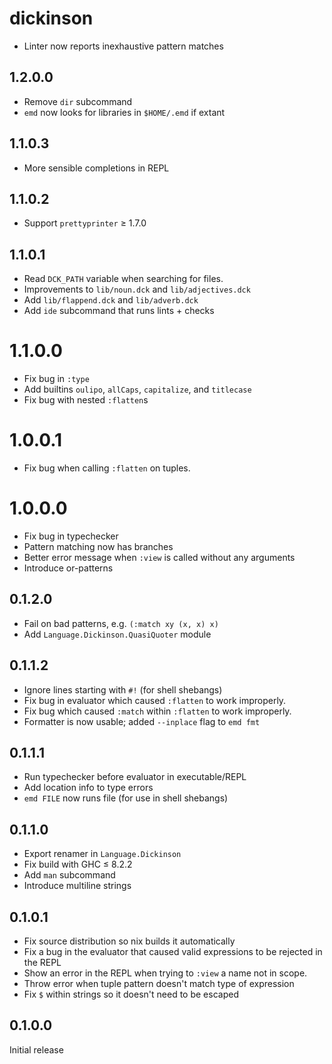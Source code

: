 # dickinson

  * Linter now reports inexhaustive pattern matches

## 1.2.0.0

  * Remove `dir` subcommand
  * `emd` now looks for libraries in `$HOME/.emd` if extant

## 1.1.0.3

  * More sensible completions in REPL

## 1.1.0.2

  * Support `prettyprinter` ≥ 1.7.0

## 1.1.0.1

  * Read `DCK_PATH` variable when searching for files.
  * Improvements to `lib/noun.dck` and `lib/adjectives.dck`
  * Add `lib/flappend.dck` and `lib/adverb.dck`
  * Add `ide` subcommand that runs lints + checks

# 1.1.0.0

  * Fix bug in `:type`
  * Add builtins `oulipo`, `allCaps`, `capitalize`, and `titlecase`
  * Fix bug with nested `:flatten`s

# 1.0.0.1

  * Fix bug when calling `:flatten` on tuples.

# 1.0.0.0

  * Fix bug in typechecker
  * Pattern matching now has branches
  * Better error message when `:view` is called without any arguments
  * Introduce or-patterns

## 0.1.2.0

  * Fail on bad patterns, e.g. `(:match xy (x, x) x)`
  * Add `Language.Dickinson.QuasiQuoter` module

## 0.1.1.2

  * Ignore lines starting with `#!` (for shell shebangs)
  * Fix bug in evaluator which caused `:flatten` to work improperly.
  * Fix bug which caused `:match` within `:flatten` to work improperly.
  * Formatter is now usable; added `--inplace` flag to `emd fmt`

## 0.1.1.1

  * Run typechecker before evaluator in executable/REPL
  * Add location info to type errors
  * `emd FILE` now runs file (for use in shell shebangs)

## 0.1.1.0

  * Export renamer in `Language.Dickinson`
  * Fix build with GHC ≤ 8.2.2
  * Add `man` subcommand
  * Introduce multiline strings

## 0.1.0.1

  * Fix source distribution so nix builds it automatically
  * Fix a bug in the evaluator that caused valid expressions to be rejected
    in the REPL
  * Show an error in the REPL when trying to `:view` a name not in scope.
  * Throw error when tuple pattern doesn't match type of expression
  * Fix `$` within strings so it doesn't need to be escaped

## 0.1.0.0

Initial release
